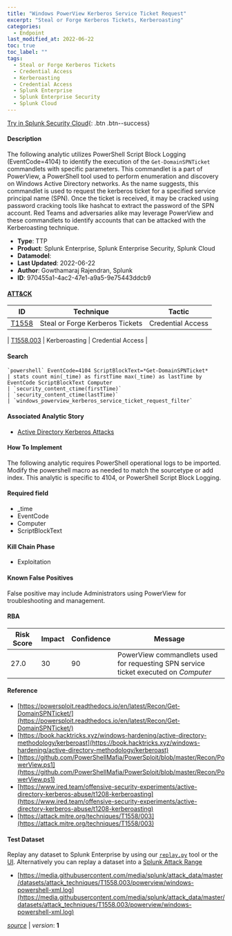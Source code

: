 ```yaml
---
title: "Windows PowerView Kerberos Service Ticket Request"
excerpt: "Steal or Forge Kerberos Tickets, Kerberoasting"
categories:
  - Endpoint
last_modified_at: 2022-06-22
toc: true
toc_label: ""
tags:
  - Steal or Forge Kerberos Tickets
  - Credential Access
  - Kerberoasting
  - Credential Access
  - Splunk Enterprise
  - Splunk Enterprise Security
  - Splunk Cloud
---
```




[Try in Splunk Security Cloud](https://www.splunk.com/en_us/cyber-security.html){: .btn .btn--success}

#### Description

The following analytic utilizes PowerShell Script Block Logging (EventCode=4104) to identify the execution of the `Get-DomainSPNTicket` commandlets with specific parameters. This commandlet is a part of PowerView, a PowerShell tool used to perform enumeration and discovery on Windows Active Directory networks. As the name suggests, this commandlet is used to request the kerberos ticket for a specified service principal name (SPN). Once the ticket is received, it may be cracked using password cracking tools like hashcat to extract the password of the SPN account. Red Teams and adversaries alike may leverage PowerView and these commandlets to identify accounts that can be attacked with the Kerberoasting technique.

- **Type**: TTP
- **Product**: Splunk Enterprise, Splunk Enterprise Security, Splunk Cloud
- **Datamodel**: 
- **Last Updated**: 2022-06-22
- **Author**: Gowthamaraj Rajendran, Splunk
- **ID**: 970455a1-4ac2-47e1-a9a5-9e75443ddcb9


#### [ATT&CK](https://attack.mitre.org/)

| ID          | Technique   | Tactic         |
| ----------- | ----------- |--------------- |
| [T1558](https://attack.mitre.org/techniques/T1558/) | Steal or Forge Kerberos Tickets | Credential Access |

| [T1558.003](https://attack.mitre.org/techniques/T1558/003/) | Kerberoasting | Credential Access |

#### Search

```
`powershell` EventCode=4104 ScriptBlockText=*Get-DomainSPNTicket* 
| stats count min(_time) as firstTime max(_time) as lastTime by EventCode ScriptBlockText Computer 
| `security_content_ctime(firstTime)` 
| `security_content_ctime(lastTime)` 
| `windows_powerview_kerberos_service_ticket_request_filter`
```

#### Associated Analytic Story
* [Active Directory Kerberos Attacks](/stories/active_directory_kerberos_attacks)


#### How To Implement
The following analytic requires PowerShell operational logs to be imported. Modify the powershell macro as needed to match the sourcetype or add index. This analytic is specific to 4104, or PowerShell Script Block Logging.

#### Required field
* _time
* EventCode
* Computer
* ScriptBlockText


#### Kill Chain Phase
* Exploitation


#### Known False Positives
False positive may include Administrators using PowerView for troubleshooting and management.


#### RBA

| Risk Score  | Impact      | Confidence   | Message      |
| ----------- | ----------- |--------------|--------------|
| 27.0 | 30 | 90 | PowerView commandlets used for requesting SPN service ticket executed on $Computer$ |




#### Reference

* [https://powersploit.readthedocs.io/en/latest/Recon/Get-DomainSPNTicket/](https://powersploit.readthedocs.io/en/latest/Recon/Get-DomainSPNTicket/)
* [https://book.hacktricks.xyz/windows-hardening/active-directory-methodology/kerberoast](https://book.hacktricks.xyz/windows-hardening/active-directory-methodology/kerberoast)
* [https://github.com/PowerShellMafia/PowerSploit/blob/master/Recon/PowerView.ps1](https://github.com/PowerShellMafia/PowerSploit/blob/master/Recon/PowerView.ps1)
* [https://www.ired.team/offensive-security-experiments/active-directory-kerberos-abuse/t1208-kerberoasting](https://www.ired.team/offensive-security-experiments/active-directory-kerberos-abuse/t1208-kerberoasting)
* [https://attack.mitre.org/techniques/T1558/003](https://attack.mitre.org/techniques/T1558/003)



#### Test Dataset
Replay any dataset to Splunk Enterprise by using our [`replay.py`](https://github.com/splunk/attack_data#using-replaypy) tool or the [UI](https://github.com/splunk/attack_data#using-ui).
Alternatively you can replay a dataset into a [Splunk Attack Range](https://github.com/splunk/attack_range#replay-dumps-into-attack-range-splunk-server)

* [https://media.githubusercontent.com/media/splunk/attack_data/master/datasets/attack_techniques/T1558.003/powerview/windows-powershell-xml.log](https://media.githubusercontent.com/media/splunk/attack_data/master/datasets/attack_techniques/T1558.003/powerview/windows-powershell-xml.log)



[*source*](https://github.com/splunk/security_content/tree/develop/detections/endpoint/windows_powerview_kerberos_service_ticket_request.yml) \| *version*: **1**